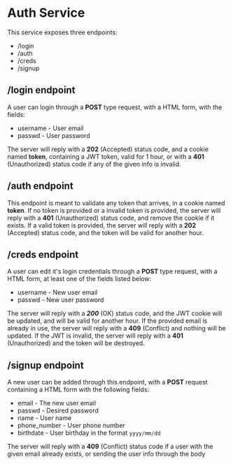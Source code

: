 # Auth Service

This service exposes three endpoints:

- /login
- /auth
- /creds
- /signup

## /login endpoint

A user can login through a **POST** type request, with a HTML form, with the fields:

- username - User email
- passwd - User password

The server will reply with a **202** (Accepted) status code, and a cookie named **token**, 
containing a JWT token, valid for 1 hour, or with a **401** (Unauthorized) status code if 
any of the given info is invalid.

## /auth endpoint

This endpoint is meant to validate any token that arrives, in a cookie named **token**.
If no token is provided or a invalid token is provided, the server will reply with a **401**
(Unauthorized) status code, and remove the cookie if it exists.
If a valid token is provided, the server will reply with a **202** (Accepted) status code, 
and the token will be valid for another hour.

## /creds endpoint

A user can edit it's login credentials through a **POST** type request, with a
HTML form, at least one of the fields listed below:

- username - New user email
- passwd - New user password

The server will reply with a ***200*** (OK) status code, and the JWT
cookie will be updated, and will be valid for another hour.
If the provided email is already in use, the server will reply with a 
**409** (Conflict) and nothing will be updated. 
If the JWT is invalid, the server will reply with a **401** (Unauthorized)
and the token will be destroyed.

## /signup endpoint
A new user can be added through this endpoint, with a **POST** request
containing a HTML form with the following fields:

- email - The new user email
- passwd - Desired password
- name - User name
- phone_number - User phone number
- birthdate - User birthday in the format ``yyyy/mm/dd``

The server will reply with a **409** (Conflict) status code if a user with the
given email already exists, or sending the user info through the body

